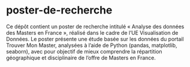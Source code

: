 # poster-de-recherche
Ce dépôt contient un poster de recherche intitulé « Analyse des données des Masters en France », réalisé dans le cadre de l’UE Visualisation de Données.
Le poster présente une étude basée sur les données du portail Trouver Mon Master, analysées à l’aide de Python (pandas, matplotlib, seaborn), avec pour objectif de mieux comprendre la répartition géographique et disciplinaire de l’offre de Masters en France.
